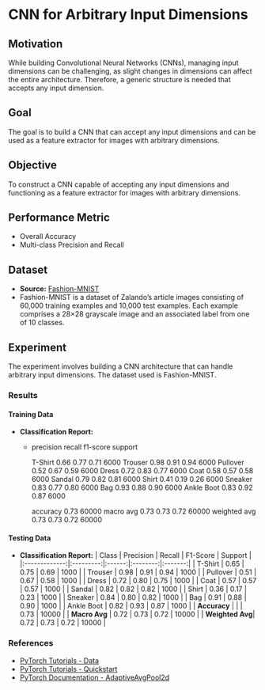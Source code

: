 # CNN for Arbitrary Input Dimensions

## Motivation

While building Convolutional Neural Networks (CNNs), managing input dimensions can be challenging, as slight changes in dimensions can affect the entire architecture. Therefore, a generic structure is needed that accepts any input dimension.

## Goal

The goal is to build a CNN that can accept any input dimensions and can be used as a feature extractor for images with arbitrary dimensions.

## Objective

To construct a CNN capable of accepting any input dimensions and functioning as a feature extractor for images with arbitrary dimensions.

## Performance Metric

- Overall Accuracy
- Multi-class Precision and Recall

## Dataset

- **Source:** [Fashion-MNIST](https://research.zalando.com/project/fashion_mnist/fashion_mnist/)
- Fashion-MNIST is a dataset of Zalando’s article images consisting of 60,000 training examples and 10,000 test examples. Each example comprises a 28×28 grayscale image and an associated label from one of 10 classes.

## Experiment

The experiment involves building a CNN architecture that can handle arbitrary input dimensions. The dataset used is Fashion-MNIST.

### Results

#### Training Data

- **Classification Report:**
  - precision    recall  f1-score   support

     T-Shirt       0.66      0.77      0.71      6000
     Trouser       0.98      0.91      0.94      6000
    Pullover       0.52      0.67      0.59      6000
       Dress       0.72      0.83      0.77      6000
        Coat       0.58      0.57      0.58      6000
      Sandal       0.79      0.82      0.81      6000
       Shirt       0.41      0.19      0.26      6000
     Sneaker       0.83      0.77      0.80      6000
         Bag       0.93      0.88      0.90      6000
  Ankle Boot       0.83      0.92      0.87      6000

    accuracy                           0.73     60000
   macro avg       0.73      0.73      0.72     60000
weighted avg       0.73      0.73      0.72     60000

#### Testing Data

- **Classification Report:**
  |     Class     | Precision | Recall | F1-Score | Support |
|:-------------:|:---------:|:------:|:--------:|:-------:|
|    T-Shirt    |    0.65   |  0.75  |   0.69   |  1000   |
|    Trouser    |    0.98   |  0.91  |   0.94   |  1000   |
|   Pullover    |    0.51   |  0.67  |   0.58   |  1000   |
|     Dress     |    0.72   |  0.80  |   0.75   |  1000   |
|      Coat     |    0.57   |  0.57  |   0.57   |  1000   |
|     Sandal    |    0.82   |  0.82  |   0.82   |  1000   |
|     Shirt     |    0.36   |  0.17  |   0.23   |  1000   |
|    Sneaker    |    0.84   |  0.80  |   0.82   |  1000   |
|      Bag      |    0.91   |  0.88  |   0.90   |  1000   |
|  Ankle Boot   |    0.82   |  0.93  |   0.87   |  1000   |
|   **Accuracy**   |         |        |   0.73   |  10000  |
|  **Macro Avg**  |    0.72   |  0.73  |   0.72   |  10000  |
| **Weighted Avg**|    0.72   |  0.73  |   0.72   |  10000  |

### References

- [PyTorch Tutorials - Data](https://pytorch.org/tutorials/beginner/basics/data_tutorial.html)
- [PyTorch Tutorials - Quickstart](https://pytorch.org/tutorials/beginner/basics/quickstart_tutorial.html)
- [PyTorch Documentation - AdaptiveAvgPool2d](https://pytorch.org/docs/stable/generated/torch.nn.AdaptiveAvgPool2d.html)
